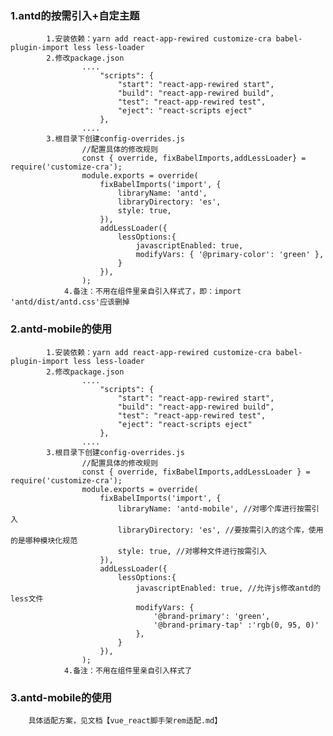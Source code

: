 ### 1.antd的按需引入+自定主题
			1.安装依赖：yarn add react-app-rewired customize-cra babel-plugin-import less less-loader
			2.修改package.json
					....
						"scripts": {
							"start": "react-app-rewired start",
							"build": "react-app-rewired build",
							"test": "react-app-rewired test",
							"eject": "react-scripts eject"
						},
					....
			3.根目录下创建config-overrides.js
					//配置具体的修改规则
					const { override, fixBabelImports,addLessLoader} = require('customize-cra');
					module.exports = override(
						fixBabelImports('import', {
							libraryName: 'antd',
							libraryDirectory: 'es',
							style: true,
						}),
						addLessLoader({
							lessOptions:{
								javascriptEnabled: true,
								modifyVars: { '@primary-color': 'green' },
							}
						}),
					);
				4.备注：不用在组件里亲自引入样式了，即：import 'antd/dist/antd.css'应该删掉

### 2.antd-mobile的使用
			1.安装依赖：yarn add react-app-rewired customize-cra babel-plugin-import less less-loader
			2.修改package.json
					....
						"scripts": {
							"start": "react-app-rewired start",
							"build": "react-app-rewired build",
							"test": "react-app-rewired test",
							"eject": "react-scripts eject"
						},
					....
			3.根目录下创建config-overrides.js
					//配置具体的修改规则
					const { override, fixBabelImports,addLessLoader } = require('customize-cra');
					module.exports = override(
						fixBabelImports('import', {
							libraryName: 'antd-mobile', //对哪个库进行按需引入
							libraryDirectory: 'es', //要按需引入的这个库，使用的是哪种模块化规范
							style: true, //对哪种文件进行按需引入
						}),
						addLessLoader({
							lessOptions:{
								javascriptEnabled: true, //允许js修改antd的less文件
								modifyVars: { 
									'@brand-primary': 'green',
									'@brand-primary-tap' :'rgb(0, 95, 0)'
								},
							}
						}),
					);
				4.备注：不用在组件里亲自引入样式了

### 3.antd-mobile的使用
		具体适配方案，见文档【vue_react脚手架rem适配.md】